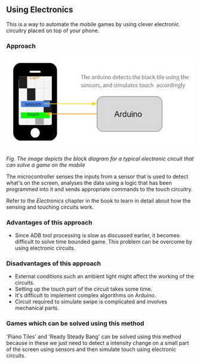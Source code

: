 ## Using Electronics

This is a way to automate the mobile games by using clever electronic circuitry placed on top of your phone. 

### Approach

![image9](/Images/methods-2.jpg)

*Fig. The image depicts the block diagram for a typical electronic circuit that can solve a game on the mobile*

The microcontroller senses the inputs from a sensor that is used to detect what's on the screen, analyses the data using a logic that has been programmed into it and sends appropriate commands to the touch circuitry. 

Refer to the *Electronics* chapter in the book to learn in detail about how the sensing and touching circuits work.

### Advantages of this approach

- Since ADB tool processing is slow as discussed earlier, it becomes difficult to solve time bounded game. This problem can be overcome by using electronic circuits.

### Disadvantages of this approach

- External conditions such an ambient light might affect the working of the circuits.
- Setting up the touch part of the circuit takes some time.
- It's difficult to implement complex algorithms on Arduino.
- Circuit required to simulate swipe is complicated and involves mechanical parts.

### Games which can be solved using this method

'Piano Tiles' and 'Ready Steady Bang' can be solved using this method because in these we just need to detect a intensity change on a small part of the screen using sensors and then simulate touch using electronic circuits.